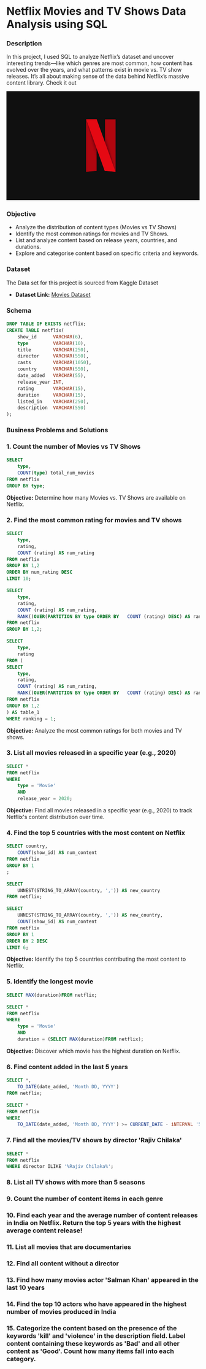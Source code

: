 # Netflix Movies and TV Shows Data Analysis using SQL

### Description
In this project, I used SQL to analyze Netflix’s dataset and uncover interesting trends—like which genres are most common, how content has evolved over the years, and what patterns exist in movie vs. TV show releases. It’s all about making sense of the data behind Netflix’s massive content library. Check it out

![Netflix_Logo](https://github.com/Josh-health/Netflix_sql_project./blob/main/BrandAssets_Logos_02-NSymbol.jpg)

### Objective
- Analyze the distribution of content types (Movies vs TV Shows)
- Identify the most common ratings for movies and TV Shows.
- List and analyze content based on release years, countries, and durations.
- Explore and categorise content based on specific criteria and keywords.

### Dataset
The Data set for this project is sourced from Kaggle Dataset
- **Dataset Link:** [Movies Dataset](https://www.kaggle.com/datasets/shivamb/netflix-shows)

### Schema
```sql
DROP TABLE IF EXISTS netflix;
CREATE TABLE netflix(
	show_id      VARCHAR(6),
    type         VARCHAR(10),
    title        VARCHAR(250),
    director     VARCHAR(550),
    casts        VARCHAR(1050),
    country      VARCHAR(550),
    date_added   VARCHAR(55),
    release_year INT,
    rating       VARCHAR(15),
    duration     VARCHAR(15),
    listed_in    VARCHAR(250),
    description  VARCHAR(550)
);
```
### Business Problems and Solutions

### 1. Count the number of Movies vs TV Shows

```sql
SELECT
	type,
	COUNT(type) total_num_movies
FROM netflix
GROUP BY type;
```
**Objective:** Determine how many Movies vs. TV Shows are available on Netflix.

### 2. Find the most common rating for movies and TV shows

```sql
SELECT 
	type,
	rating, 
	COUNT (rating) AS num_rating
FROM netflix
GROUP BY 1,2
ORDER BY num_rating DESC
LIMIT 10;
```
```sql
SELECT 
	type,
	rating, 
	COUNT (rating) AS num_rating,
	RANK()OVER(PARTITION BY type ORDER BY 	COUNT (rating) DESC) AS ranking
FROM netflix
GROUP BY 1,2;
```
```sql
SELECT 
	type,
	rating
FROM (
SELECT 
	type,
	rating, 
	COUNT (rating) AS num_rating,
	RANK()OVER(PARTITION BY type ORDER BY 	COUNT (rating) DESC) AS ranking
FROM netflix
GROUP BY 1,2
) AS table_1
WHERE ranking = 1;
```
**Objective:** Analyze the most common ratings for both movies and TV shows.

### 3. List all movies released in a specific year (e.g., 2020)
```sql
SELECT *
FROM netflix
WHERE 
	type = 'Movie'
	AND
	release_year = 2020;
```
**Objective:** Find all movies released in a specific year (e.g., 2020) to track Netflix's content distribution over time.

### 4. Find the top 5 countries with the most content on Netflix
```sql
SELECT country,
	COUNT(show_id) AS num_content
FROM netflix
GROUP BY 1
;
```
```sql
SELECT
	UNNEST(STRING_TO_ARRAY(country, ',')) AS new_country
FROM netflix;
```
```sql
SELECT
	UNNEST(STRING_TO_ARRAY(country, ',')) AS new_country,
	COUNT(show_id) AS num_content
FROM netflix
GROUP BY 1
ORDER BY 2 DESC
LIMIT 6;
```
**Objective:** Identify the top 5 countries contributing the most content to Netflix.

### 5. Identify the longest movie
```sql
SELECT MAX(duration)FROM netflix;
```
```sql
SELECT * 
FROM netflix
WHERE
	type = 'Movie'
	AND
	duration = (SELECT MAX(duration)FROM netflix);
```
**Objective:** Discover which movie has the highest duration on Netflix.

### 6. Find content added in the last 5 years
```sql
SELECT *,
	TO_DATE(date_added, 'Month DD, YYYY')
FROM netflix;
```
```sql
SELECT *
FROM netflix
WHERE
	TO_DATE(date_added, 'Month DD, YYYY') >= CURRENT_DATE - iNTERVAL '5 years';
```

### 7. Find all the movies/TV shows by director 'Rajiv Chilaka'
```sql
SELECT *
FROM netflix
WHERE director ILIKE '%Rajiv Chilaka%';
```

### 8. List all TV shows with more than 5 seasons

### 9. Count the number of content items in each genre

### 10. Find each year and the average number of content releases in India on Netflix. Return the top 5 years with the highest average content release!

### 11. List all movies that are documentaries

### 12. Find all content without a director
### 13. Find how many movies actor 'Salman Khan' appeared in the last 10 years
### 14. Find the top 10 actors who have appeared in the highest number of movies produced in India
### 15. Categorize the content based on the presence of the keywords 'kill' and 'violence' in the description field. Label content containing these keywords as 'Bad' and all other content as 'Good'. Count how many items fall into each category.
